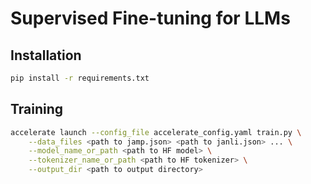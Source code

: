 # Supervised Fine-tuning for LLMs

## Installation

```bash
pip install -r requirements.txt
```

## Training

```bash
accelerate launch --config_file accelerate_config.yaml train.py \
    --data_files <path to jamp.json> <path to janli.json> ... \
    --model_name_or_path <path to HF model> \
    --tokenizer_name_or_path <path to HF tokenizer> \
    --output_dir <path to output directory>
```
